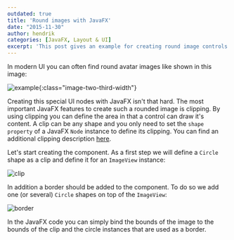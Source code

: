 ```yaml
---
outdated: true
title: 'Round images with JavaFX'
date: "2015-11-30"
author: hendrik
categories: [JavaFX, Layout & UI]
excerpt: 'This post gives an example for creating round image controls with JavaFX'
---
```

In modern UI you can often find round avatar images like shown in this image:

![example](/posts/guigarage-legacy/round-images-example.png){:class="image-two-third-width"}

Creating this special UI nodes with JavaFX isn't that hard. The most important JavaFX features to create such a rounded image is clipping. By using clipping you can define the area in that a control can draw it's content. A clip can be any shape and you only need to set the `shape property` of a JavaFX `Node` instance to define its clipping. You can find an additional clipping description [here](https://dlemmermann.wordpress.com/2015/02/18/javafx-tip-18-path-clipping/).

Let's start creating the component. As a first step we will define a `Circle` shape as a clip and define it for an `ImageView` instance:

![clip](/posts/guigarage-legacy/clip-1024x389.png)

In addition a border should be added to the component. To do so we add one (or several) `Circle` shapes on top of the `ImageView`:

![border](/posts/guigarage-legacy/border-1024x378.png)

In the JavaFX code you can simply bind the bounds of the image to the bounds of the clip and the circle instances that are used as a border.
